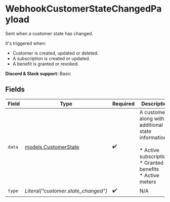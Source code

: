 # WebhookCustomerStateChangedPayload

Sent when a customer state has changed.

It's triggered when:

* Customer is created, updated or deleted.
* A subscription is created or updated.
* A benefit is granted or revoked.

**Discord & Slack support:** Basic


## Fields

| Field                                                                                                          | Type                                                                                                           | Required                                                                                                       | Description                                                                                                    | Example                                                                                                        |
| -------------------------------------------------------------------------------------------------------------- | -------------------------------------------------------------------------------------------------------------- | -------------------------------------------------------------------------------------------------------------- | -------------------------------------------------------------------------------------------------------------- | -------------------------------------------------------------------------------------------------------------- |
| `data`                                                                                                         | [models.CustomerState](../models/customerstate.md)                                                             | :heavy_check_mark:                                                                                             | A customer along with additional state information:<br/><br/>* Active subscriptions<br/>* Granted benefits<br/>* Active meters |                                                                                                                |
| `type`                                                                                                         | *Literal["customer.state_changed"]*                                                                            | :heavy_check_mark:                                                                                             | N/A                                                                                                            | customer.state_changed                                                                                         |